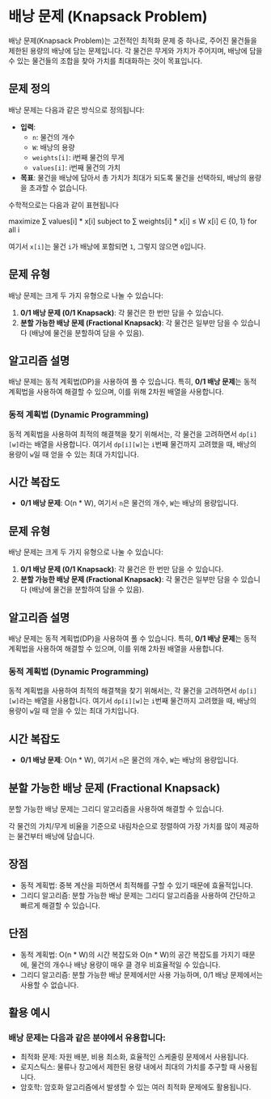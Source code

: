 # 배낭 문제 (Knapsack Problem)

배낭 문제(Knapsack Problem)는 고전적인 최적화 문제 중 하나로, 주어진 물건들을 제한된 용량의 배낭에 담는 문제입니다. 각 물건은 무게와 가치가 주어지며, 배낭에 담을 수 있는 물건들의 조합을 찾아 가치를 최대화하는 것이 목표입니다.

## 문제 정의

배낭 문제는 다음과 같은 방식으로 정의됩니다:

- **입력**:
  - `n`: 물건의 개수
  - `W`: 배낭의 용량
  - `weights[i]`: i번째 물건의 무게
  - `values[i]`: i번째 물건의 가치
- **목표**: 물건을 배낭에 담아서 총 가치가 최대가 되도록 물건을 선택하되, 배낭의 용량을 초과할 수 없습니다.

수학적으로는 다음과 같이 표현됩니다

maximize ∑ values[i] * x[i] subject to ∑ weights[i] * x[i] ≤ W x[i] ∈ {0, 1} for all i

여기서 `x[i]`는 물건 `i`가 배낭에 포함되면 `1`, 그렇지 않으면 `0`입니다.

## 문제 유형

배낭 문제는 크게 두 가지 유형으로 나눌 수 있습니다:

1. **0/1 배낭 문제 (0/1 Knapsack)**: 각 물건은 한 번만 담을 수 있습니다.
2. **분할 가능한 배낭 문제 (Fractional Knapsack)**: 각 물건은 일부만 담을 수 있습니다 (배낭에 물건을 분할하여 담을 수 있음).

## 알고리즘 설명

배낭 문제는 동적 계획법(DP)을 사용하여 풀 수 있습니다. 특히, **0/1 배낭 문제**는 동적 계획법을 사용하여 해결할 수 있으며, 이를 위해 2차원 배열을 사용합니다.

### 동적 계획법 (Dynamic Programming)

동적 계획법을 사용하여 최적의 해결책을 찾기 위해서는, 각 물건을 고려하면서 `dp[i][w]`라는 배열을 사용합니다. 여기서 `dp[i][w]`는 `i`번째 물건까지 고려했을 때, 배낭의 용량이 `w`일 때 얻을 수 있는 최대 가치입니다.

## 시간 복잡도

- **0/1 배낭 문제**: O(n * W), 여기서 `n`은 물건의 개수, `W`는 배낭의 용량입니다.

## 문제 유형

배낭 문제는 크게 두 가지 유형으로 나눌 수 있습니다:

1. **0/1 배낭 문제 (0/1 Knapsack)**: 각 물건은 한 번만 담을 수 있습니다.
2. **분할 가능한 배낭 문제 (Fractional Knapsack)**: 각 물건은 일부만 담을 수 있습니다 (배낭에 물건을 분할하여 담을 수 있음).

## 알고리즘 설명

배낭 문제는 동적 계획법(DP)을 사용하여 풀 수 있습니다. 특히, **0/1 배낭 문제**는 동적 계획법을 사용하여 해결할 수 있으며, 이를 위해 2차원 배열을 사용합니다.

### 동적 계획법 (Dynamic Programming)

동적 계획법을 사용하여 최적의 해결책을 찾기 위해서는, 각 물건을 고려하면서 `dp[i][w]`라는 배열을 사용합니다. 여기서 `dp[i][w]`는 `i`번째 물건까지 고려했을 때, 배낭의 용량이 `w`일 때 얻을 수 있는 최대 가치입니다.

## 시간 복잡도

- **0/1 배낭 문제**: O(n * W), 여기서 `n`은 물건의 개수, `W`는 배낭의 용량입니다.

## 분할 가능한 배낭 문제 (Fractional Knapsack)

분할 가능한 배낭 문제는 그리디 알고리즘을 사용하여 해결할 수 있습니다.

각 물건의 가치/무게 비율을 기준으로 내림차순으로 정렬하여 가장 가치를 많이 제공하는 물건부터 배낭에 담습니다.

## 장점
  - 동적 계획법: 중복 계산을 피하면서 최적해를 구할 수 있기 때문에 효율적입니다.
  - 그리디 알고리즘: 분할 가능한 배낭 문제는 그리디 알고리즘을 사용하여 간단하고 빠르게 해결할 수 있습니다.

## 단점
  - 동적 계획법: O(n * W)의 시간 복잡도와 O(n * W)의 공간 복잡도를 가지기 때문에, 물건의 개수나 배낭 용량이 매우 클 경우 비효율적일 수 있습니다.
  - 그리디 알고리즘: 분할 가능한 배낭 문제에서만 사용 가능하며, 0/1 배낭 문제에서는 사용할 수 없습니다.

## 활용 예시

### 배낭 문제는 다음과 같은 분야에서 유용합니다:
  - 최적화 문제: 자원 배분, 비용 최소화, 효율적인 스케줄링 문제에서 사용됩니다.
  - 로지스틱스: 물류나 창고에서 제한된 용량 내에서 최대의 가치를 추구할 때 사용됩니다.
  - 암호학: 암호화 알고리즘에서 발생할 수 있는 여러 최적화 문제에도 활용됩니다.
